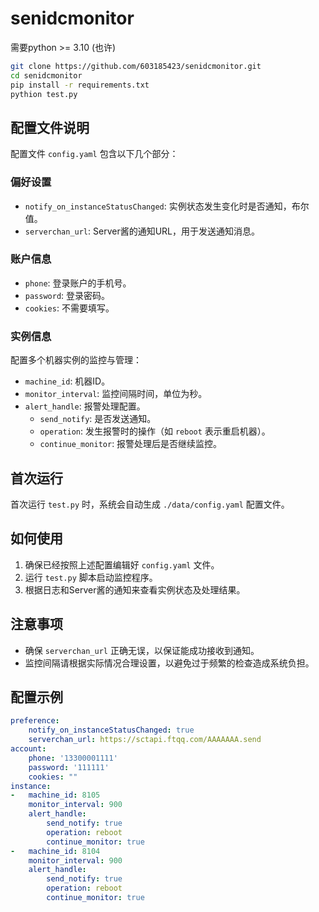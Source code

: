 # senidcmonitor

需要python >= 3.10 (也许)

```bash
git clone https://github.com/603185423/senidcmonitor.git
cd senidcmonitor
pip install -r requirements.txt
pythion test.py
```


## 配置文件说明

配置文件 `config.yaml` 包含以下几个部分：

### 偏好设置

- `notify_on_instanceStatusChanged`: 实例状态发生变化时是否通知，布尔值。
- `serverchan_url`: Server酱的通知URL，用于发送通知消息。

### 账户信息

- `phone`: 登录账户的手机号。
- `password`: 登录密码。
- `cookies`: 不需要填写。

### 实例信息

配置多个机器实例的监控与管理：

- `machine_id`: 机器ID。
- `monitor_interval`: 监控间隔时间，单位为秒。
- `alert_handle`: 报警处理配置。
  - `send_notify`: 是否发送通知。
  - `operation`: 发生报警时的操作（如 `reboot` 表示重启机器）。
  - `continue_monitor`: 报警处理后是否继续监控。

## 首次运行

首次运行 `test.py` 时，系统会自动生成 `./data/config.yaml` 配置文件。

## 如何使用

1. 确保已经按照上述配置编辑好 `config.yaml` 文件。
2. 运行 `test.py` 脚本启动监控程序。
3. 根据日志和Server酱的通知来查看实例状态及处理结果。

## 注意事项

- 确保 `serverchan_url` 正确无误，以保证能成功接收到通知。
- 监控间隔请根据实际情况合理设置，以避免过于频繁的检查造成系统负担。

## 配置示例

```yaml
preference:
    notify_on_instanceStatusChanged: true
    serverchan_url: https://sctapi.ftqq.com/AAAAAAA.send
account:
    phone: '13300001111'
    password: '111111'
    cookies: ""
instance:
-   machine_id: 8105
    monitor_interval: 900
    alert_handle:
        send_notify: true
        operation: reboot
        continue_monitor: true
-   machine_id: 8104
    monitor_interval: 900
    alert_handle:
        send_notify: true
        operation: reboot
        continue_monitor: true
```

